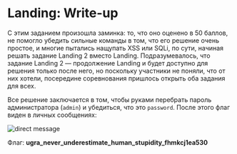 # Landing: Write-up

С этим заданием произошла заминка: то, что оно оценено в 50 баллов, не помогло убедить сильные команды в том, что его решение очень простое, и многие пытались нащупать XSS или SQLi, по сути, начиная решать задание Landing 2 вместо Landing. Подразумевалось, что задание Landing 2 — продолжение Landing и будет доступно для решения только после него, но поскольку участники не поняли, что от них хотели, посередине соревнования пришлось открыть оба задания для всех.

Все решение заключается в том, чтобы руками перебрать пароль администратора (`admin`) и убедиться, что это `password`. После этого флаг виден в личных сообщениях:

![direct message](writeup/dm.png)

Флаг: **ugra_never_underestimate_human_stupidity_fhmkcj1ea530**
